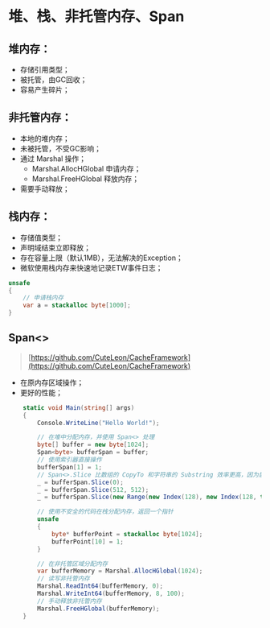 # 堆、栈、非托管内存、Span

## **堆内存：**

- 存储引用类型；
- 被托管，由GC回收；
- 容易产生碎片；



## **非托管内存：**

- 本地的堆内存；
- 未被托管，不受GC影响；
- 通过 Marshal 操作；
  - Marshal.AllocHGlobal 申请内存；
  - Marshal.FreeHGlobal 释放内存；
- 需要手动释放；



## **栈内存：**

- 存储值类型；
- 声明域结束立即释放；
- 存在容量上限（默认1MB），无法解决的Exception；
- 微软使用栈内存来快速地记录ETW事件日志；

```csharp
unsafe 
{
    // 申请栈内存
    var a = stackalloc byte[1000]; 
} 
```



## **Span<>**

> [https://github.com/CuteLeon/CacheFramework](https://github.com/CuteLeon/CacheFramework)

- 在原内存区域操作；
- 更好的性能；

```csharp
    static void Main(string[] args)
    {
        Console.WriteLine("Hello World!");

        // 在堆中分配内存，并使用 Span<> 处理
        byte[] buffer = new byte[1024];
        Span<byte> bufferSpan = buffer;
        // 使用索引器直接操作
        bufferSpan[1] = 1;
        // Span<>.Slice 比数组的 CopyTo 和字符串的 Substring 效率更高，因为后两者都需要在内存中重新分配内存并拷贝，而 Slice 是在原内存直接操作
        _ = bufferSpan.Slice(0);
        _ = bufferSpan.Slice(512, 512);
        _ = bufferSpan.Slice(new Range(new Index(128), new Index(128, true)));

        // 使用不安全的代码在栈分配内存，返回一个指针
        unsafe
        {
            byte* bufferPoint = stackalloc byte[1024];
            bufferPoint[10] = 1;
        }

        // 在非托管区域分配内存
        var bufferMemory = Marshal.AllocHGlobal(1024);
        // 读写非托管内存
        Marshal.ReadInt64(bufferMemory, 0);
        Marshal.WriteInt64(bufferMemory, 8, 100);
        // 手动释放非托管内存
        Marshal.FreeHGlobal(bufferMemory);
    }
```